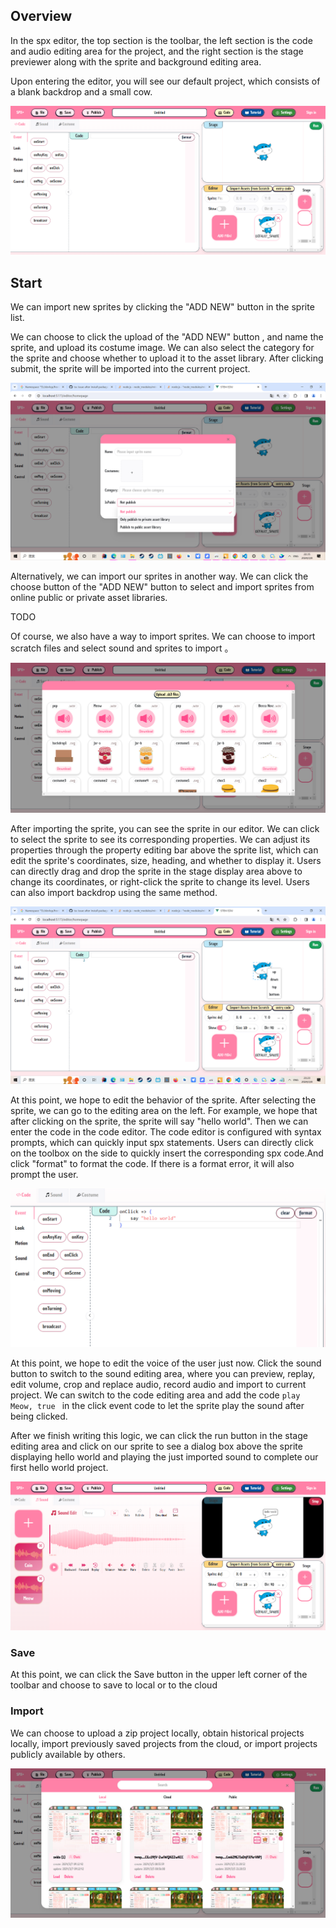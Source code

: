 
## Overview

In the spx editor, the top section is the toolbar, the left section is the code and audio editing area for the project, and the right section is the stage previewer along with the sprite and background editing area.

Upon entering the editor, you will see our default project, which consists of a blank backdrop and a small cow.

![](../static/usage/overview.png)

## Start

We can import new sprites by clicking the "ADD NEW" button in the sprite list.

We can choose to click the upload of the "ADD NEW" button , and name the sprite, and upload its costume image. We can also select the  category for the sprite and choose whether to upload it to the asset library. After clicking submit, the sprite will be imported into the current project.

![](../static/usage/upload-sprite.png)

Alternatively, we can import our sprites in another way. We can click the choose button of the "ADD NEW" button to select and import sprites from online public or private asset libraries.

TODO

Of course, we also have a way to import sprites. We can choose to import scratch files and select sound and sprites to import 。

![](../static/usage/scrach-file.png)

After importing the sprite, you can see the sprite in our editor. We can click to select the sprite to see its corresponding properties. We can adjust its properties through the property editing bar above the sprite list, which can edit the sprite's coordinates, size, heading, and whether to display it. Users can directly drag and drop the sprite in the stage display area above to change its coordinates, or right-click the sprite to change its level. Users can also import backdrop using the same method.

![](../static/usage/stageviewer.png)

At this point, we hope to edit the behavior of the sprite. After selecting the sprite, we can go to the editing area on the left. For example, we hope that after clicking on the sprite, the sprite will say "hello world". Then we can enter the  code in the code editor. The code editor is configured with syntax prompts, which can quickly input spx statements. Users can directly click on the toolbox on the side to quickly insert the corresponding spx code.And click "format" to format the code. If there is a format error, it will also prompt the user.

![](../static/usage/code-editor.png)

At this point, we hope to edit the voice of the user just now. Click the sound button to switch to the sound editing area, where you can preview, replay, edit volume, crop and replace audio, record audio and import to current project. We can switch to the code editing area and add the code `play Meow, true ` in the click event code to let the sprite play the sound after being clicked.

After we finish writing this logic, we can click the run button in the stage editing area and click on our sprite to see a dialog box above the sprite displaying hello world and playing the just imported sound to complete our first hello world project.

![](../static/usage/sound.png)

### Save

At this point, we can click the Save button in the upper left corner of the toolbar and choose to save to local or to the cloud

### Import

We can choose to upload a zip project locally, obtain historical projects locally, import previously saved projects from the cloud, or import projects publicly available by others.

![](../static/usage/project-list.png)


